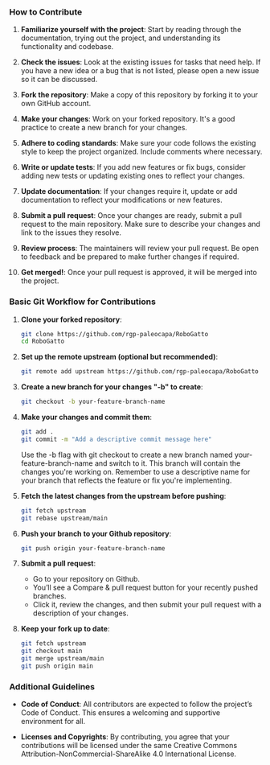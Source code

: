 <!-- ## Contributing

We welcome contributions from everyone who is interested in improving and expanding Nevera. If you're excited to contribute, here's how you can get started. -->

### How to Contribute

1. **Familiarize yourself with the project**: Start by reading through the documentation, trying out the project, and understanding its functionality and codebase.

2. **Check the issues**: Look at the existing issues for tasks that need help. If you have a new idea or a bug that is not listed, please open a new issue so it can be discussed.

3. **Fork the repository**: Make a copy of this repository by forking it to your own GitHub account.

4. **Make your changes**: Work on your forked repository. It's a good practice to create a new branch for your changes.

5. **Adhere to coding standards**: Make sure your code follows the existing style to keep the project organized. Include comments where necessary.

6. **Write or update tests**: If you add new features or fix bugs, consider adding new tests or updating existing ones to reflect your changes.

7. **Update documentation**: If your changes require it, update or add documentation to reflect your modifications or new features.

8. **Submit a pull request**: Once your changes are ready, submit a pull request to the main repository. Make sure to describe your changes and link to the issues they resolve.

9. **Review process**: The maintainers will review your pull request. Be open to feedback and be prepared to make further changes if required.

10. **Get merged!**: Once your pull request is approved, it will be merged into the project.

### Basic Git Workflow for Contributions

1. **Clone your forked repository**:
   ```bash
   git clone https://github.com/rgp-paleocapa/RoboGatto
   cd RoboGatto
   ```

2. **Set up the remote upstream (optional but recommended)**:
    ```bash
    git remote add upstream https://github.com/rgp-paleocapa/RoboGatto
    ```

3. **Create a new branch for your changes "-b" to create**:
    ```bash
    git checkout -b your-feature-branch-name
    ```

4. **Make your changes and commit them**:
    ```bash
    git add .
    git commit -m "Add a descriptive commit message here"
    ```
    Use the -b flag with git checkout to create a new branch named your-feature-branch-name and switch to it. This branch will contain the changes you're working on. Remember to use a descriptive name for your branch that reflects the feature or fix you're implementing.

5. **Fetch the latest changes from the upstream before pushing**:
    ```bash
    git fetch upstream
    git rebase upstream/main
    ```

6. **Push your branch to  your Github repository**:
    ```bash
    git push origin your-feature-branch-name
    ```

7. **Submit a pull request**:
    - Go to your repository on Github.
    - You’ll see a Compare & pull request button for your recently pushed branches.
    - Click it, review the changes, and then submit your pull request with a description of your changes.


8. **Keep your fork up to date**:
    ```bash
    git fetch upstream
    git checkout main
    git merge upstream/main
    git push origin main
    ```

### Additional Guidelines

- **Code of Conduct**: All contributors are expected to follow the project’s Code of Conduct. This ensures a welcoming and supportive environment for all.

- **Licenses and Copyrights**: By contributing, you agree that your contributions will be licensed under the same Creative Commons Attribution-NonCommercial-ShareAlike 4.0 International License.

<!-- We look forward to your contributions, and thank you for your interest in helping develop nevera! -->

<!-- ### Recognition and Credits

We believe in recognizing the hard work and contributions of all our developers. Contributors are acknowledged in our README under the Credits section. Major contributors may also be highlighted in release notes or project documentation. Please make sure to provide accurate information about your contributions to ensure proper acknowledgment. -->